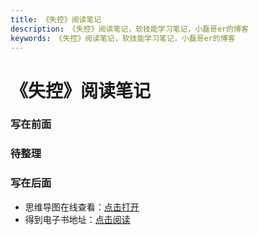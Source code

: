 ```yaml
---
title: 《失控》阅读笔记
description: 《失控》阅读笔记，软技能学习笔记，小磊哥er的博客
keywords: 《失控》阅读笔记，软技能学习笔记，小磊哥er的博客
--- 
```


# 《失控》阅读笔记

### 写在前面

### 待整理

### 写在后面
- 思维导图在线查看：[点击打开](/attachment/54.《失控》.svg)
- 得到电子书地址：[点击阅读](https://www.dedao.cn/ebook/detail?id=DGgybmrKYXmzPQ5bgJEjMdeOxDlyn0MnENW2GaRN8k4p6B1oArL9Z7qvVRp8O126)